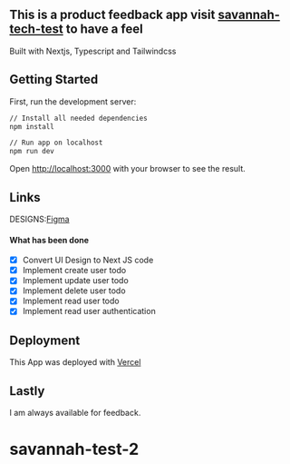 ## This is a product feedback app visit [savannah-tech-test](https://savannah-tech.vercel.app/) to have a feel

Built with Nextjs, Typescript and Tailwindcss

## Getting Started

First, run the development server:

```bash
// Install all needed dependencies
npm install

// Run app on localhost
npm run dev


```

Open [http://localhost:3000](http://localhost:3000) with your browser to see the result.

## Links

DESIGNS:[Figma](<https://www.figma.com/design/j33roGeDIyLJK0yJJm4EPB/Cooking-Template-%F0%9F%9F%A3-by-Flowbase.co-(Community)?node-id=402-71&t=ECrEYPGaVPGxqi7h-0>)

#### What has been done

- [x] Convert UI Design to Next JS code
- [x] Implement create user todo
- [x] Implement update user todo
- [x] Implement delete user todo
- [x] Implement read user todo
- [x] Implement read user authentication

## Deployment

This App was deployed with [Vercel](https://savannah-test-2.vercel.app/)

## Lastly

I am always available for feedback.

# savannah-test-2
